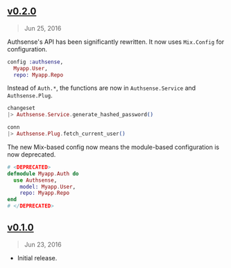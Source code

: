 ## [v0.2.0]
> Jun 25, 2016

Authsense's API has been significantly rewritten. It now uses `Mix.Config` for configuration.

```elixir
config :authsense,
  Myapp.User,
  repo: Myapp.Repo
```

Instead of `Auth.*`, the functions are now in `Authsense.Service` and `Authsense.Plug`.

```elixir
changeset
|> Authsense.Service.generate_hashed_password()

conn
|> Authsense.Plug.fetch_current_user()
```

The new Mix-based config now means the module-based configuration is now deprecated.

```elixir
# <DEPRECATED>
defmodule Myapp.Auth do
  use Authsense,
    model: Myapp.User,
    repo: Myapp.Repo
end
# </DEPRECATED>
```

[v0.2.0]: https://github.com/rstacruz/authsense/compare/v0.1.0...v0.2.0

## [v0.1.0]
> Jun 23, 2016

- Initial release.

[v0.1.0]: https://github.com/rstacruz/authsense/tree/v0.1.0

